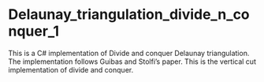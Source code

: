 # Delaunay_triangulation_divide_n_conquer_1
This is a C# implementation of Divide and conquer Delaunay triangulation. The implementation follows Guibas and Stolfi’s paper.  This is the vertical cut implementation of divide and conquer. 

